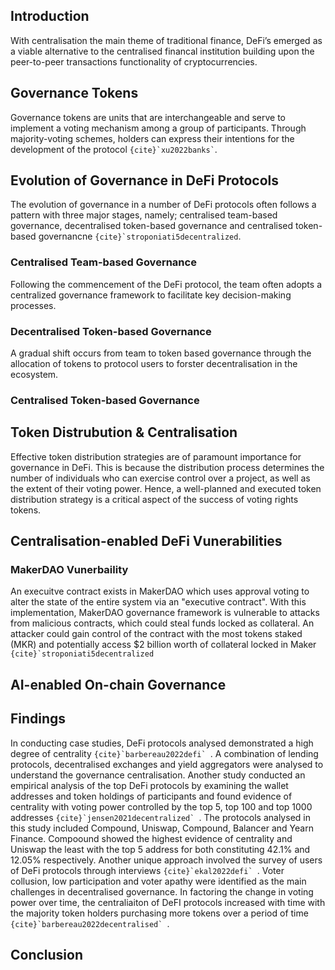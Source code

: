 ## Introduction

With centralisation the main theme of traditional finance, DeFi’s emerged as a viable alternative to the centralised financal institution building upon the peer-to-peer transactions functionality of cryptocurrencies. 

## Governance Tokens

Governance tokens are units that are interchangeable and serve to implement a voting mechanism among a group of participants. Through majority-voting schemes, holders can express their intentions for the development of the protocol `` {cite}`xu2022banks` ``.

## Evolution of Governance in DeFi Protocols
The evolution of governance in a number of DeFi protocols often follows a pattern with three major stages, namely; centralised team-based governance, decentralised token-based governance and centralised token-based governancne ```{cite}`stroponiati5decentralized```.  

### Centralised Team-based Governance
Following the commencement of the DeFi protocol, the team often adopts a centralized governance framework to facilitate key decision-making processes.

### Decentralised Token-based Governance
A gradual shift occurs from team to token based governance through the allocation of tokens to protocol users to forster decentralisation in the ecosystem.

### Centralised Token-based Governance



## Token Distrubution & Centralisation

Effective token distribution strategies are of paramount importance for governance in DeFi. This is because the distribution process determines the number of individuals who can exercise control over a project, as well as the extent of their voting power. Hence, a well-planned and executed token distribution strategy is a critical aspect of the success of voting rights tokens.

## Centralisation-enabled DeFi Vunerabilities 

### MakerDAO Vunerbaility
An execuitve contract exists in MakerDAO which uses approval voting to alter the state of the entire system via an "executive contract". With this implementation, MakerDAO governance framework is vulnerable to attacks from malicious contracts, which could steal funds locked as collateral. An attacker could gain control of the contract with the most tokens staked (MKR) and potentially access $2 billion worth of collateral locked in Maker ```{cite}`stroponiati5decentralized```

## AI-enabled On-chain Governance

## Findings

 In conducting case studies, DeFi protocols analysed demonstrated a high degree of centrality ``{cite}`barbereau2022defi` ``. A combination of lending protocols, decentralised exchanges and yield aggregators were analysed to understand the governance centralisation. Another study conducted an empirical analysis of the top DeFi protocols by examining the wallet addresses and token holdings of participants and found evidence of centrality with voting power controlled by the top 5, top 100 and top 1000 addresses ``{cite}`jensen2021decentralized` ``. The protocols analysed in this study included Compound, Uniswap, Compound, Balancer and Yearn Finance. Compoound showed the highest evidence of centrality and Uniswap the least with the top 5 address for both constituting 42.1% and 12.05% respectively. Another unique approach involved the survey of users of DeFi protocols through interviews ``{cite}`ekal2022defi` ``. Voter collusion, low participation and voter apathy were identified as the main challenges in decentralised governance. In factoring the change in voting power over time, the centraliaiton of DeFI protocols increased with time with the majority token holders purchasing more tokens over a period of time ``{cite}`barbereau2022decentralised` ``.




## Conclusion

